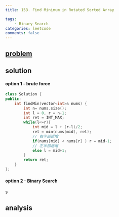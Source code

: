 ```yaml
---
title: 153. Find Minimum in Rotated Sorted Array

tags:  
    - Binary Search
categories: leetcode
comments: false
---
```



## [problem](https://leetcode.com/problems/find-minimum-in-rotated-sorted-array/)

## solution
#### option 1 - brute force 

```c++
class Solution {
public:
    int findMin(vector<int>& nums) {
        int n= nums.size();
        int l = 0, r = n-1;
        int ret = INT_MAX;
        while(l<=r){
            int mid = l + (r-l)/2;
            ret = min(nums[mid], ret);
            // 右半部遞增
            if(nums[mid] < nums[r] ) r = mid-1;
            // 左半部遞增
            else l = mid+1;
        }
        return ret;
    }
};

```
#### option 2 - Binary Search
s
## analysis
